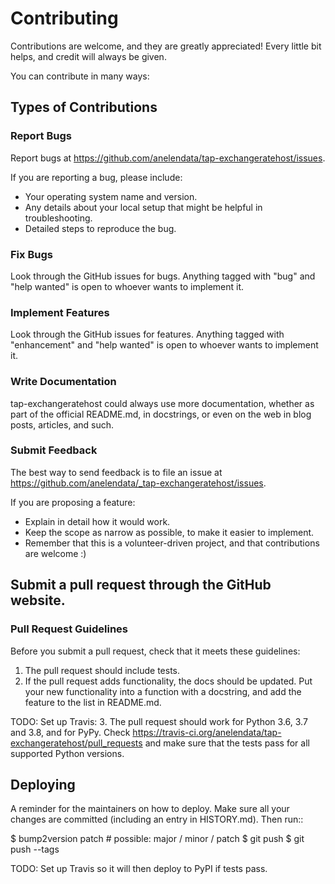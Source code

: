 # Contributing

Contributions are welcome, and they are greatly appreciated! Every little bit
helps, and credit will always be given.

You can contribute in many ways:

## Types of Contributions

### Report Bugs

Report bugs at https://github.com/anelendata/tap-exchangeratehost/issues.

If you are reporting a bug, please include:

- Your operating system name and version.
- Any details about your local setup that might be helpful in troubleshooting.
- Detailed steps to reproduce the bug.

### Fix Bugs

Look through the GitHub issues for bugs. Anything tagged with "bug" and "help
wanted" is open to whoever wants to implement it.

### Implement Features

Look through the GitHub issues for features. Anything tagged with "enhancement"
and "help wanted" is open to whoever wants to implement it.

### Write Documentation

tap-exchangeratehost could always use more documentation, whether as part of the
official README.md, in docstrings, or even on the web in blog posts,
articles, and such.

### Submit Feedback

The best way to send feedback is to file an issue at https://github.com/anelendata/_tap-exchangeratehost/issues.

If you are proposing a feature:

- Explain in detail how it would work.
- Keep the scope as narrow as possible, to make it easier to implement.
- Remember that this is a volunteer-driven project, and that contributions
  are welcome :)

## Submit a pull request through the GitHub website.

### Pull Request Guidelines

Before you submit a pull request, check that it meets these guidelines:

1. The pull request should include tests.
2. If the pull request adds functionality, the docs should be updated. Put
   your new functionality into a function with a docstring, and add the
   feature to the list in README.md.

TODO: Set up Travis:
3. The pull request should work for Python 3.6, 3.7 and 3.8, and for PyPy. Check
   https://travis-ci.org/anelendata/tap-exchangeratehost/pull_requests
   and make sure that the tests pass for all supported Python versions.

## Deploying

A reminder for the maintainers on how to deploy.
Make sure all your changes are committed (including an entry in HISTORY.md).
Then run::

$ bump2version patch # possible: major / minor / patch
$ git push
$ git push --tags

TODO: Set up Travis so it will then deploy to PyPI if tests pass.
